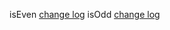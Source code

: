 isEven [change log](https://github.com/tomtdigital/lerna-tutorial/blob/master/packages/for-the-lulz-is-even/CHANGELOG.md)
isOdd [change log](https://github.com/tomtdigital/lerna-tutorial/blob/master/packages/for-the-lulz-is-odd/CHANGELOG.md)
